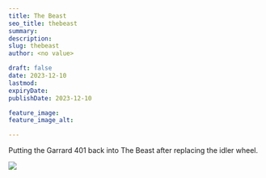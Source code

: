 ```yaml
---
title: The Beast
seo_title: thebeast
summary: 
description: 
slug: thebeast
author: <no value>

draft: false
date: 2023-12-10
lastmod: 
expiryDate: 
publishDate: 2023-12-10

feature_image: 
feature_image_alt: 

---
```

Putting the Garrard 401 back into The Beast after replacing the idler wheel. 

![](/images/.jpeg) 